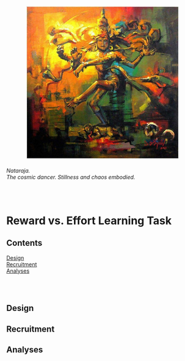 <p align="center"> <img width="400" src="task.jpeg" alt="triumvirate"> </p>

###### *Nataraja.*<br>*The cosmic dancer. Stillness and chaos embodied.*
<br>

# Reward vs. Effort Learning Task
## Contents
[Design](task.md#design)<br>
[Recruitment](task.md#recruitment)<br>
[Analyses](task.md#analyses)<br>

<br>
<br>

## Design

## Recruitment

## Analyses
